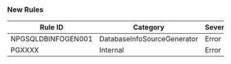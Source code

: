 ### New Rules
Rule ID | Category | Severity | Notes
--------|----------|----------|-------
NPGSQLDBINFOGEN001 | DatabaseInfoSourceGenerator | Error | DatabaseInfoSourceGenerator
PGXXXX  | Internal | Error    |

